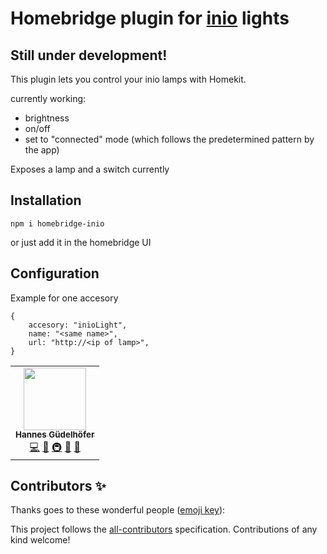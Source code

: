 # Homebridge plugin for [inio](https://inio-light.com) lights

## Still under development!

This plugin lets you control your inio lamps with Homekit.

currently working:
- brightness
- on/off
- set to "connected" mode (which follows the predetermined pattern by the app)

Exposes a lamp and a switch currently

## Installation

```
npm i homebridge-inio
```

or just add it in the homebridge UI


## Configuration

Example for one accesory
```
{
    accesory: "inioLight",
    name: "<same name>",
    url: "http://<ip of lamp>",
}
```

<!-- ALL-CONTRIBUTORS-LIST:START - Do not remove or modify this section -->
<!-- prettier-ignore-start -->
<!-- markdownlint-disable -->
<table>
  <tr>
    <td align="center"><a href="https://github.com/reckter"><img src="https://avatars.githubusercontent.com/u/1771450?v=4?s=100" width="100px;" alt=""/><br /><sub><b>Hannes Güdelhöfer</b></sub></a><br /><a href="https://github.com/reckter/homebridge-inio/commits?author=reckter" title="Code">💻</a> <a href="#ideas-reckter" title="Ideas, Planning, & Feedback">🤔</a> <a href="#infra-reckter" title="Infrastructure (Hosting, Build-Tools, etc)">🚇</a> <a href="#maintenance-reckter" title="Maintenance">🚧</a> <a href="https://github.com/reckter/homebridge-inio/commits?author=reckter" title="Documentation">📖</a></td>
  </tr>
</table>

<!-- markdownlint-restore -->
<!-- prettier-ignore-end -->

<!-- ALL-CONTRIBUTORS-LIST:END -->
## Contributors ✨

Thanks goes to these wonderful people ([emoji key](https://allcontributors.org/docs/en/emoji-key)):

<!-- ALL-CONTRIBUTORS-LIST:START - Do not remove or modify this section -->
<!-- prettier-ignore-start -->
<!-- markdownlint-disable -->
<!-- markdownlint-restore -->
<!-- prettier-ignore-end -->
<!-- ALL-CONTRIBUTORS-LIST:END -->

This project follows the [all-contributors](https://github.com/all-contributors/all-contributors) specification. Contributions of any kind welcome!
